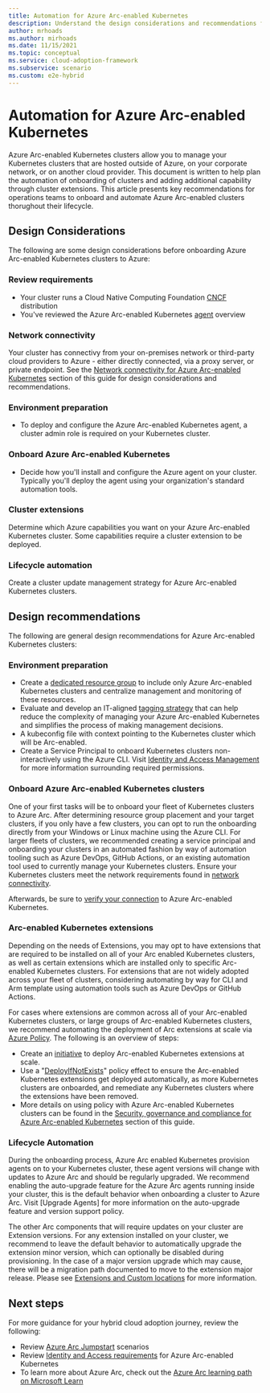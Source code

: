 ```yaml
---
title: Automation for Azure Arc-enabled Kubernetes
description: Understand the design considerations and recommendations for automation of Arc-enabled Kubernetes
author: mrhoads
ms.author: mirhoads
ms.date: 11/15/2021
ms.topic: conceptual
ms.service: cloud-adoption-framework
ms.subservice: scenario
ms.custom: e2e-hybrid
---
```


# Automation for Azure Arc-enabled Kubernetes

Azure Arc-enabled Kubernetes clusters allow you to manage your Kubernetes clusters that are hosted outside of Azure, on your corporate network, or on another cloud provider.  This document is written to help plan the automation of onboarding of clusters and adding additional capability through cluster extensions.  This article presents key recommendations for operations teams to onboard and automate Azure Arc-enabled clusters thorughout their lifecycle.

## Design Considerations

The following are some design considerations before onboarding Azure Arc-enabled Kubernetes clusters to Azure:

### Review requirements

- Your cluster runs a Cloud Native Computing Foundation [CNCF](/azure/azure-arc/kubernetes/overview#supported-kubernetes-distribution) distribution
- You've reviewed the Azure Arc-enabled Kubernetes [agent](/azure/azure-arc/kubernetes/conceptual-agent-overview) overview

### Network connectivity

Your cluster has connectivy from your on-premises network or third-party cloud providers to Azure - either directly connected, via a proxy server, or private endpoint.  See the [Network connectivity for Azure Arc-enabled Kubernetes](./network-connectivity.md) section of this guide for design considerations and recommendations.

### Environment preparation

- To deploy and configure the Azure Arc-enabled Kubernetes agent, a cluster admin role is required on your Kubernetes cluster.

### Onboard Azure Arc-enabled Kubernetes

- Decide how you'll install and configure the Azure agent on your cluster.  Typically you'll deploy the agent using your organization's standard automation tools.

### Cluster extensions

Determine which Azure capabilities you want on your Azure Arc-enabled Kubernetes cluster.  Some capabilities require a cluster extension to be deployed.

### Lifecycle automation

Create a cluster update management strategy for Azure Arc-enabled Kubernetes clusters.

## Design recommendations

The following are general design recommendations for Azure Arc-enabled Kubernetes clusters:

### Environment preparation

- Create a [dedicated resource group](/azure/azure-resource-manager/management/manage-resource-groups-portal#create-resource-groups) to include only Azure Arc-enabled Kubernetes clusters and centralize management and monitoring of these resources.
- Evaluate and develop an IT-aligned [tagging strategy](/azure/cloud-adoption-framework/decision-guides/resource-tagging/) that can help reduce the complexity of managing your Azure Arc-enabled Kubernetes and simplifies the process of making management decisions.
- A kubeconfig file with context pointing to the Kubernetes cluster which will be Arc-enabled.
- Create a Service Principal to onboard Kubernetes clusters non-interactively using the Azure CLI. Visit [Identity and Access Management](./identity-access-management.md) for more information surrounding required permissions.

### Onboard Azure Arc-enabled Kubernetes clusters

One of your first tasks will be to onboard your fleet of Kubernetes clusters to Azure Arc. After determining resource group placement and your target clusters, if you only have a few clusters, you can opt to run the onboarding directly from your Windows or Linux machine using the Azure CLI. For larger fleets of clusters, we recommended creating a service principal and onboarding your clusters in an automated fashion by way of automation tooling such as Azure DevOps, GitHub Actions, or an existing automation tool used to currently manage your Kubernetes clusters. Ensure your Kubernetes clusters meet the network requirements found in [network connectivity](./kubernetes/quickstart-connect-cluster?tabs=azure-cli#meet-network-requirements).

Afterwards, be sure to [verify your connection](/azure/azure-arc/kubernetes/quickstart-connect-cluster?tabs=azure-cli#5-verify-cluster-connection) to Azure Arc-enabled Kubernetes.

### Arc-enabled Kubernetes extensions

Depending on the needs of Extensions, you may opt to have extensions that are required to be installed on all of your Arc enabled Kubernetes clusters, as well as certain extensions which are installed only to specific Arc-enabled Kubernetes clusters. For extensions that are not widely adopted across your fleet of clusters, considering automating by way for CLI and Arm template using automation tools such as Azure DevOps or GitHub Actions.

For cases where extensions are common across all of your Arc-enabled Kubernetes clusters, or large groups of Arc-enabled Kubernetes clusters, we recommend automating the deployment of Arc extensions at scale via [Azure Policy](/azure/governance/policy/overview). The following is an overview of steps:

- Create an [initiative](/azure/security-center/security-policy-concept#what-is-a-security-initiative) to deploy Arc-enabled Kubernetes extensions at scale.
- Use a "[DeployIfNotExists](/azure/governance/policy/concepts/effects#deployifnotexists)" policy effect to ensure the Arc-enabled Kubernetes extensions get deployed automatically, as more Kubernetes clusters are onboarded, and remediate any Kubernetes clusters where the extensions have been removed.
- More details on using policy with Azure Arc-enabled Kubernetes clusters can be found in the [Security, governance and compliance for Azure Arc-enabled Kubernetes](./governance-disciplines.md) section of this guide.


### Lifecycle Automation

During the onboarding process, Azure Arc enabled Kubernetes provision agents on to your Kubernetes cluster, these agent versions will change with updates to Azure Arc and should be regularly upgraded. We recommend enabling the auto-upgrade feature for the Azure Arc agents running inside your cluster, this is the default behavior when onboarding a cluster to Azure Arc. Visit [Upgrade Agents] for more information on the auto-upgrade feature and version support policy.

The other Arc components that will require updates on your cluster are Extension versions. For any extension installed on your cluster, we recommend to leave the default behavior to automatically upgrade the extension minor version, which can optionally be disabled during provisioning. In the case of a major version upgrade which may cause, there will be a migration path documented to move to the extension major release. Please see [Extensions and Custom locations](./extensions-management.md) for more information.


## Next steps

For more guidance for your hybrid cloud adoption journey,  review the following:

- Review [Azure Arc Jumpstart](https://azurearcjumpstart.io/azure_arc_jumpstart/azure_arc_k8s/) scenarios
- Review [Identity and Access requirements](./identity-access-management.md) for Azure Arc-enabled Kubernetes
- To learn more about Azure Arc, check out the [Azure Arc learning path on Microsoft Learn](/learn/paths/manage-hybrid-infrastructure-with-azure-arc/)
